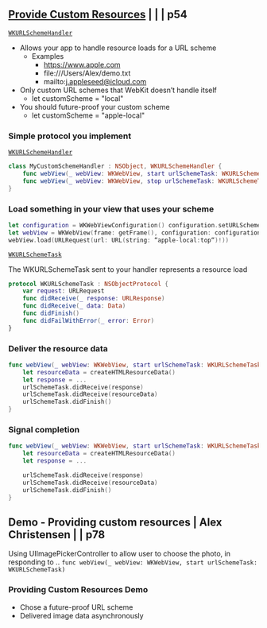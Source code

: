 
## [Provide Custom Resources](3-provide-custom-resources.md) | | | p54

[`WKURLSchemeHandler`](https://developer.apple.com/documentation/webkit/wkurlschemehandler)


- Allows your app to handle resource loads for a URL scheme
  - Examples  
    - https://www.apple.com 
    - file:///Users/Alex/demo.txt
    - mailto:j.appleseed@icloud.com
- Only custom URL schemes that WebKit doesn’t handle itself
  - let customScheme = "local"
- You should future-proof your custom scheme
  - let customScheme = "apple-local"


### Simple protocol you implement

[`WKURLSchemeHandler`](https://developer.apple.com/documentation/webkit/wkurlschemehandler)



```swift 
class MyCustomSchemeHandler : NSObject, WKURLSchemeHandler {
    func webView(_ webView: WKWebView, start urlSchemeTask: WKURLSchemeTask) { }
    func webView(_ webView: WKWebView, stop urlSchemeTask: WKURLSchemeTask) { } 
}
```



### Load something in your view that uses your scheme

```swift
let configuration = WKWebViewConfiguration() configuration.setURLSchemeHandler(MyCustomSchemeHandler(), forURLScheme: “apple-local”)
let webView = WKWebView(frame: getFrame(), configuration: configuration) 
webView.load(URLRequest(url: URL(string: “apple-local:top“)!))
```

[`WKURLSchemeTask`](https://developer.apple.com/documentation/webkit/wkurlschemetask)

The WKURLSchemeTask sent to your handler represents a resource load
 
```swift
protocol WKURLSchemeTask : NSObjectProtocol { 
    var request: URLRequest
    func didReceive(_ response: URLResponse)
    func didReceive(_ data: Data)
    func didFinish()
    func didFailWithError(_ error: Error)
}
```


### Deliver the resource data

```swift
func webView(_ webView: WKWebView, start urlSchemeTask: WKURLSchemeTask) { 
    let resourceData = createHTMLResourceData()
    let response = ...
    urlSchemeTask.didReceive(response) 
    urlSchemeTask.didReceive(resourceData) 
    urlSchemeTask.didFinish()
}
```

### Signal completion

```swift
func webView(_ webView: WKWebView, start urlSchemeTask: WKURLSchemeTask) { 
    let resourceData = createHTMLResourceData()
    let response = ...

    urlSchemeTask.didReceive(response) 
    urlSchemeTask.didReceive(resourceData)
    urlSchemeTask.didFinish()
}
```


## Demo - Providing custom resources | Alex Christensen | | p78


Using UIImagePickerController to allow user to choose the photo, in responding to .. `func webView(_ webView: WKWebView, start urlSchemeTask: WKURLSchemeTask)`


### Providing Custom Resources Demo

- Chose a future-proof URL scheme
- Delivered image data asynchronously

